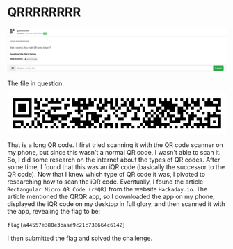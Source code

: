 # QRRRRRRRR
![](../images/qrrrrrrrr-part-1.png)

The file in question:

![](../images/qrrrrrrrr.png)

That is a long QR code. I first tried scanning it with the QR code scanner on my phone, but since this wasn't a normal QR code, I wasn't able to scan it. So, I did some research on the internet about the types of QR codes. After some time, I found that this was an iQR code (basically the successor to the QR code). Now that I knew which type of QR code it was, I pivoted to researching how to scan the iQR code. Eventually, I found the article `Rectangular Micro QR Code (rMQR)` from the website `Hackaday.io`. The article mentioned the QRQR app, so I downloaded the app on my phone, displayed the iQR code on my desktop in full glory, and then scanned it with the app, revealing the flag to be:

`flag{a44557e380e3baae9c21c738664c6142}`

I then submitted the flag and solved the challenge.
